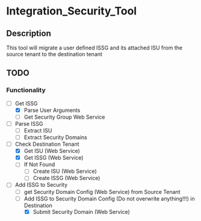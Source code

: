 # Integration_Security_Tool
## Description
This tool will migrate a user defined ISSG and its attached ISU from the source tenant to the destination tenant

## TODO
### Functionality
- [ ] Get ISSG
    - [X] Parse User Arguments
    - [ ] Get Security Group Web Service
- [ ] Parse ISSG
    - [ ] Extract ISU
    - [ ] Extract Security Domains
- [ ] Check Destination Tenant 
    - [X] Get ISU (Web Service)
    - [X] Get ISSG (Web Service)
    - [ ] If Not Found
        - [ ] Create ISU (Web Service)
        - [ ] Create ISSG (Web Service)
- [ ] Add ISSG to Security
    - [ ] get Security Domain Config (Web Service) from Source Tenant
    - [ ] Add ISSG to Security Domain Config (Do not overwrite anything!!!) in Destination
        - [X] Submit Security Domain (Web Service)